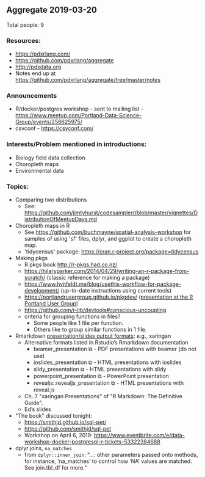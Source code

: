## Aggregate 2019-03-20

Total people: 9

### Resources:

* https://pdxrlang.com/ 
* https://github.com/pdxrlang/aggregate 
* http://pdxdata.org 
* Notes end up at https://github.com/pdxrlang/aggregate/tree/master/notes 

### Announcements

* R/docker/postgres workshop - sent to mailing list - https://www.meetup.com/Portland-Data-Science-Group/events/258625975/ 
* csvconf - https://csvconf.com/ 


### Interests/Problem mentioned in introductions:

* Biology field data collection
* Choropleth maps
* Environmental data 

### Topics:

* Comparing two distributions
    * See: https://github.com/jimtyhurst/codesamplerr/blob/master/vignettes/DistributionOfMeetupDays.md 
* Choropleth maps in R
    * See https://github.com/buchmayne/spatial-analysis-workshop  for samples of using 'sf' files, dplyr, and ggplot to create a choropleth map.
    * 'tidycensus' package: https://cran.r-project.org/package=tidycensus 
* Making pkgs
    * R pkgs book http://r-pkgs.had.co.nz/ 
    * https://hilaryparker.com/2014/04/29/writing-an-r-package-from-scratch/  (classic reference for making a package)
    * https://www.hvitfeldt.me/blog/usethis-workflow-for-package-development/ (up-to-date instructions using current tools)
    * https://portlandrusergroup.github.io/pkgdev/  ([presentation at the R Portland User Group](https://www.meetup.com/portland-r-user-group/events/253797396/))
    * https://github.com/r-lib/devtools#conscious-uncoupling 
    * criteria for grouping functions in files?
        * Some people like 1 file per function.
        * Others like to group similar functions in 1 file.
* Rmarkdown [presentation/slides output formats](https://rmarkdown.rstudio.com/lesson-11.html): e.g., xaringan
    * Alternative formats listed in Rstudio’s Rmarkdown documentation
        * beamer_presentation ⧉ - PDF presentations with beamer (do not use)
        * ioslides_presentation ⧉ - HTML presentations with ioslides
        * slidy_presentation ⧉ - HTML presentations with slidy
        * powerpoint_presentation ⧉ - PowerPoint presentation
        * revealjs::revealjs_presentation ⧉ - HTML presentations with reveal.js
    * Ch. 7 "xaringan Presentations" of "R Markdown: The Definitive Guide".
    * Ed’s slides
* "The book" discussed tonight: 
    * https://smithjd.github.io/sql-pet/
    * https://github.com/smithjd/sql-pet 
    * Workshop on April 6, 2019: https://www.eventbrite.com/e/data-workshop-docker-postgresql-r-tickets-53322384688 
* dplyr joins, `na_matches`
    * from `dplyr::inner_join`: “...: other parameters passed onto methods, for instance, ‘na_matches’ to control how ‘NA’ values are matched.  See join.tbl_df for more.”
